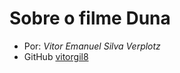 # Sobre o filme **Duna**

- Por: _Vitor Emanuel Silva Verplotz_
- GitHub [vitorgil8](https://github.com/vitorgil8)